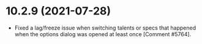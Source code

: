 # 10.2.9 (2021-07-28)

* Fixed a lag/freeze issue when switching talents or specs that happened when the options dialog was opened at least once [Comment #5764].